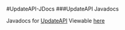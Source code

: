 #UpdateAPI-JDocs
###UpdateAPI Javadocs

Javadocs for [UpdateAPI](https://github.com/snekman11/UpdateAPI)
Viewable [here](https://snekman11.github.io/UpdateAPI-JDocs)
